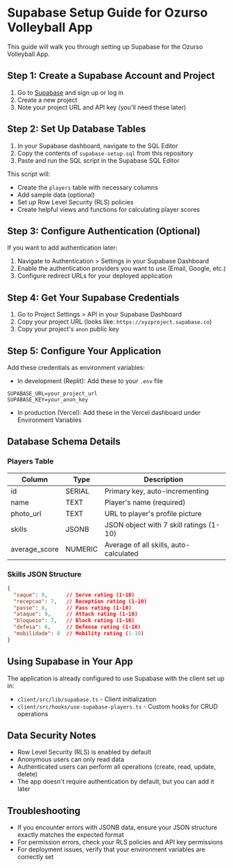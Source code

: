 # Supabase Setup Guide for Ozurso Volleyball App

This guide will walk you through setting up Supabase for the Ozurso Volleyball App.

## Step 1: Create a Supabase Account and Project

1. Go to [Supabase](https://supabase.com/) and sign up or log in
2. Create a new project 
3. Note your project URL and API key (you'll need these later)

## Step 2: Set Up Database Tables

1. In your Supabase dashboard, navigate to the SQL Editor
2. Copy the contents of `supabase-setup.sql` from this repository
3. Paste and run the SQL script in the Supabase SQL Editor

This script will:
- Create the `players` table with necessary columns
- Add sample data (optional)
- Set up Row Level Security (RLS) policies
- Create helpful views and functions for calculating player scores

## Step 3: Configure Authentication (Optional)

If you want to add authentication later:

1. Navigate to Authentication > Settings in your Supabase Dashboard
2. Enable the authentication providers you want to use (Email, Google, etc.)
3. Configure redirect URLs for your deployed application

## Step 4: Get Your Supabase Credentials

1. Go to Project Settings > API in your Supabase Dashboard
2. Copy your project URL (looks like: `https://xyzproject.supabase.co`)
3. Copy your project's `anon` public key

## Step 5: Configure Your Application

Add these credentials as environment variables:

- In development (Replit): Add these to your `.env` file
```
SUPABASE_URL=your_project_url
SUPABASE_KEY=your_anon_key
```

- In production (Vercel): Add these in the Vercel dashboard under Environment Variables

## Database Schema Details

### Players Table

| Column       | Type         | Description                                  |
|--------------|--------------|----------------------------------------------|
| id           | SERIAL       | Primary key, auto-incrementing               |
| name         | TEXT         | Player's name (required)                     |
| photo_url    | TEXT         | URL to player's profile picture              |
| skills       | JSONB        | JSON object with 7 skill ratings (1-10)      |
| average_score| NUMERIC      | Average of all skills, auto-calculated       |

### Skills JSON Structure

```json
{
  "saque": 8,      // Serve rating (1-10)
  "recepcao": 7,   // Reception rating (1-10)
  "passe": 8,      // Pass rating (1-10)
  "ataque": 9,     // Attack rating (1-10)
  "bloqueio": 7,   // Block rating (1-10)
  "defesa": 6,     // Defense rating (1-10)
  "mobilidade": 8  // Mobility rating (1-10)
}
```

## Using Supabase in Your App

The application is already configured to use Supabase with the client set up in:
- `client/src/lib/supabase.ts` - Client initialization
- `client/src/hooks/use-supabase-players.ts` - Custom hooks for CRUD operations

## Data Security Notes

- Row Level Security (RLS) is enabled by default
- Anonymous users can only read data
- Authenticated users can perform all operations (create, read, update, delete)
- The app doesn't require authentication by default, but you can add it later

## Troubleshooting

- If you encounter errors with JSONB data, ensure your JSON structure exactly matches the expected format
- For permission errors, check your RLS policies and API key permissions
- For deployment issues, verify that your environment variables are correctly set